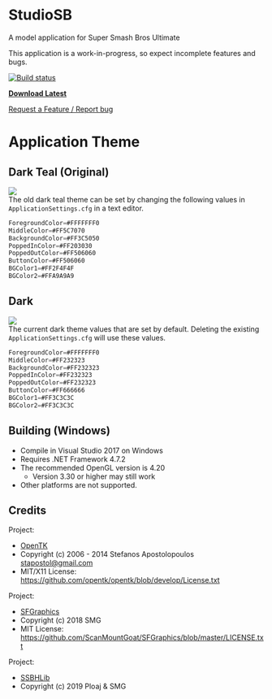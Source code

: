 # StudioSB

A model application for Super Smash Bros Ultimate

This application is a work-in-progress, so expect incomplete features and bugs.

[![Build status](https://ci.appveyor.com/api/projects/status/s6dbvi66y40q3tl2/branch/master?svg=true)](https://ci.appveyor.com/project/Ploaj/studiosb/branch/master) 

**[Download Latest](https://github.com/Ploaj/StudioSB/releases)**

[Request a Feature / Report bug](https://github.com/Ploaj/StudioSB/issues)

# Application Theme
## Dark Teal (Original)
<a href="url"><img src="https://github.com/Ploaj/StudioSB/blob/master/dark_teal.png" align="top" height="auto" width="auto" ></a>  
The old dark teal theme can be set by changing the following values in `ApplicationSettings.cfg` in a text editor.
```javascript
ForegroundColor=#FFFFFFF0
MiddleColor=#FF5C7070
BackgroundColor=#FF3C5050
PoppedInColor=#FF203030
PoppedOutColor=#FF506060
ButtonColor=#FF506060
BGColor1=#FF2F4F4F
BGColor2=#FFA9A9A9
```

## Dark
<a href="url"><img src="https://github.com/Ploaj/StudioSB/blob/master/dark.png" align="top" height="auto" width="auto" ></a>  
The current dark theme values that are set by default. Deleting the existing `ApplicationSettings.cfg` will use these values.
```javascript
ForegroundColor=#FFFFFFF0
MiddleColor=#FF232323
BackgroundColor=#FF232323
PoppedInColor=#FF232323
PoppedOutColor=#FF232323
ButtonColor=#FF666666
BGColor1=#FF3C3C3C
BGColor2=#FF3C3C3C
```

## Building (Windows)
* Compile in Visual Studio 2017 on Windows
* Requires .NET Framework 4.7.2
* The recommended OpenGL version is 4.20
   * Version 3.30 or higher may still work
* Other platforms are not supported.

## Credits
Project:
* [OpenTK](https://github.com/opentk/opentk)
* Copyright (c) 2006 - 2014 Stefanos Apostolopoulos <stapostol@gmail.com>
* MIT/X11 License: https://github.com/opentk/opentk/blob/develop/License.txt

Project:
* [SFGraphics](https://github.com/ScanMountGoat/SFGraphics)
* Copyright (c) 2018 SMG
* MIT License: https://github.com/ScanMountGoat/SFGraphics/blob/master/LICENSE.txt

Project:
* [SSBHLib](https://github.com/Ploaj/SSBHLib)
* Copyright (c) 2019 Ploaj & SMG
